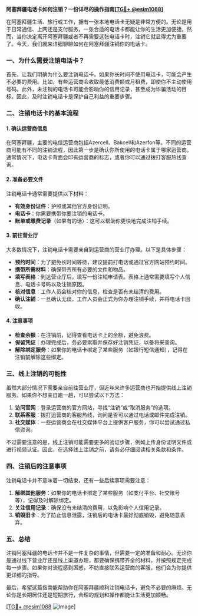 **阿塞拜疆电话卡如何注销？一份详尽的操作指南[[TG💪+ @esim1088](https://t.me/s/esim1088)]**

在阿塞拜疆生活、旅行或工作，拥有一张本地电话卡无疑是非常方便的。无论是用于日常通信、上网还是支付服务，一张合适的电话卡都能让你的生活更加便捷。然而，当你决定离开阿塞拜疆或者不再需要这张电话卡时，注销它就显得尤为重要了。今天，我们就来详细聊聊如何在阿塞拜疆注销你的电话卡。

### 一、为什么需要注销电话卡？

首先，让我们明确为什么要注销电话卡。如果你长时间不使用电话卡，可能会产生不必要的费用。比如，有些运营商会收取最低消费额或月租费，即使你不主动使用号码。此外，未注销的电话卡可能会影响你的信用记录，甚至成为诈骗活动的目标。因此，及时注销电话卡是保护自己利益的重要步骤。

### 二、注销电话卡的基本流程

#### 1. 确认运营商信息
在阿塞拜疆，主要的电信运营商包括Azercell、Bakcell和Azerfon等。不同的运营商可能有不同的注销流程，因此第一步是确认你所使用的电话卡属于哪家运营商。通常情况下，电话卡背面会印有运营商的标志，或者你可以通过拨打客服热线查询。

#### 2. 准备必要文件
注销电话卡通常需要提供以下材料：
- **有效身份证件**：护照或其他官方身份证明。
- **电话卡**：你需要携带你要注销的电话卡。
- **账单或缴费记录**（如果有的话）：这可以帮助你更快地完成注销手续。

#### 3. 前往营业厅
大多数情况下，注销电话卡需要亲自到运营商的营业厅办理。以下是具体步骤：

- **预约时间**：为了避免长时间等待，建议提前打电话或通过官方网站预约时间。
- **携带所需材料**：确保带齐所有必要的文件和物品。
- **填写表格**：到达营业厅后，填写一份注销申请表。表格上通常需要填写个人信息、电话卡号码以及注销原因。
- **核对信息**：工作人员会核对你的信息，检查是否有未结清的费用。
- **确认注销**：一旦确认无误，工作人员会正式为你办理注销手续，并将电话卡回收。

#### 4. 注意事项
- **检查余额**：在注销前，记得查看电话卡上的余额，避免浪费。
- **保留凭证**：办理完成后，务必要索取并保存好注销凭证，以备将来查询。
- **解除绑定服务**：如果你的电话卡绑定了某些服务（如银行短信通知），记得在注销前解除这些绑定。

### 三、线上注销的可能性

虽然大部分情况下需要亲自前往营业厅，但近年来许多运营商也开始提供线上注销服务。如果你不想亲自跑一趟，可以尝试以下方法：

1. **访问官网**：登录运营商的官方网站，寻找“注销”或“取消服务”的选项。
2. **联系客服**：拨打运营商的客服热线，询问是否可以通过电话或邮件完成注销。
3. **社交媒体**：一些运营商会在社交媒体平台上提供客户服务，你可以尝试通过私信咨询。

不过需要注意的是，线上注销可能需要更多的验证步骤，例如上传身份证明文件或进行视频认证。因此，在选择线上注销之前，请务必仔细阅读相关条款和条件。

### 四、注销后的注意事项

注销电话卡并不意味着一切结束，还有一些后续事项需要注意：

1. **解绑其他服务**：如果你的电话卡绑定了某些服务（如支付平台、社交账号等），记得及时解除绑定。
2. **关注信用记录**：确保没有未结清的费用，以免影响个人信用记录。
3. **销毁旧卡**：为了防止信息泄露，注销后的电话卡最好彻底销毁，避免随意丢弃。

### 五、总结

注销阿塞拜疆的电话卡并不是一件复杂的事情，但需要一定的准备和耐心。无论你是通过线下营业厅还是线上渠道办理，都要确保携带齐全的材料，并按照规定完成每一步骤。如果你对流程感到困惑，不妨直接联系运营商的客服，他们会为你提供更详细的指导。

最后，希望这篇指南能帮助你在阿塞拜疆顺利注销电话卡，避免不必要的麻烦。无论你是长期居住还是短期旅行，合理的规划和操作都能让生活更加顺畅。

[[TG💪+ @esim1088](https://t.me/s/esim1088) ![Image](https://i.postimg.cc/4NQfJmqS/Snipaste-2025-05-13-00-14-12.png)]